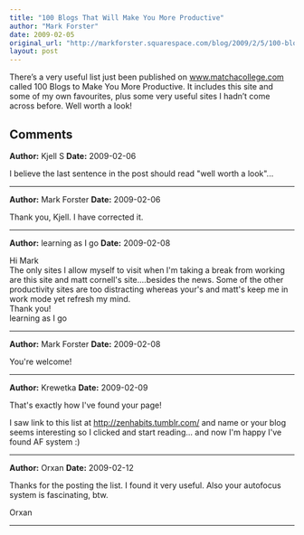 ```yaml
---
title: "100 Blogs That Will Make You More Productive"
author: "Mark Forster"
date: 2009-02-05
original_url: "http://markforster.squarespace.com/blog/2009/2/5/100-blogs-that-will-make-you-more-productive.html"
layout: post
---
```


There’s a very useful list just been published on www.matchacollege.com called 100 Blogs to Make You More Productive. It includes this site and some of my own favourites, plus some very useful sites I hadn’t come across before. Well worth a look!

## Comments

**Author:** Kjell S
**Date:** 2009-02-06

I believe the last sentence in the post should read "well worth a look"...

---

**Author:** Mark Forster
**Date:** 2009-02-06

Thank you, Kjell. I have corrected it.

---

**Author:** learning as I go
**Date:** 2009-02-08

Hi Mark  
The only sites I allow myself to visit when I'm taking a break from working are this site and matt cornell's site....besides the news. Some of the other productivity sites are too distracting whereas your's and matt's keep me in work mode yet refresh my mind.  
Thank you!  
learning as I go

---

**Author:** Mark Forster
**Date:** 2009-02-08

You're welcome!

---

**Author:** Krewetka
**Date:** 2009-02-09

That's exactly how I've found your page!  
  
I saw link to this list at <http://zenhabits.tumblr.com/> and name or your blog seems interesting so I clicked and start reading... and now I'm happy I've found AF system :)

---

**Author:** Orxan
**Date:** 2009-02-12

Thanks for the posting the list. I found it very useful. Also your autofocus system is fascinating, btw.  
  
Orxan

---
